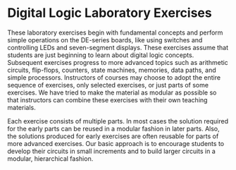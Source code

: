 # Digital Logic Laboratory Exercises

These laboratory exercises begin with fundamental concepts and perform simple operations on the DE-series boards, like using 
switches and controlling LEDs and seven-segment displays. These exercises assume that students are just beginning to learn 
about digital logic concepts. Subsequent exercises progress to more advanced topics such as arithmetic circuits, flip-flops, 
counters, state machines, memories, data paths, and simple processors. Instructors of courses may choose to adopt the entire 
sequence of exercises, only selected exercises, or just parts of some exercises. We have tried to make the material as 
modular as possible so that instructors can combine these exercises with their own teaching materials.

Each exercise consists of multiple parts. In most cases the solution required for the early parts can be reused in a modular 
fashion in later parts. Also, the solutions produced for early exercises are often reusable for parts of more advanced 
exercises. Our basic approach is to encourage students to develop their circuits in small increments and to build larger 
circuits in a modular, hierarchical fashion.
